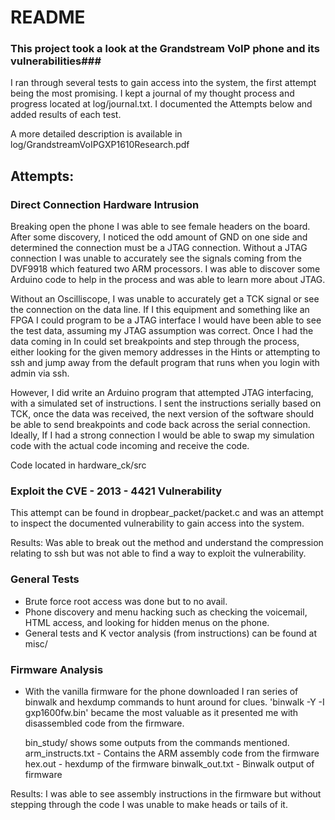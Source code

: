 # README #

### This project took a look at the Grandstream VoIP phone and its vulnerabilities###

I ran through several tests to gain access into the system, the first attempt being the most promising. I kept 
a journal of my thought process and progress located at log/journal.txt. I documented the Attempts below and
added results of each test.

A more detailed description is available in log/GrandstreamVoIPGXP1610Research.pdf

## Attempts: ##

### Direct Connection Hardware Intrusion   ###

Breaking open the phone I was able to see female headers on the board. After some discovery, I noticed the 
odd amount of GND on one side and determined the connection must be a JTAG connection. Without a JTAG connection
I was unable to accurately see the signals coming from the DVF9918 which featured two ARM processors. I was able to
discover some Arduino code to help in the process and was able to learn more about JTAG. 

Without an Oscilliscope, I was unable to accurately get a TCK signal or see the connection on the data line. If I this 
equipment and something like an FPGA I could program to be a JTAG interface I would have been able to see the test data,
assuming my JTAG assumption was correct. Once I had the data coming in In could set breakpoints and step through the process,
either looking for the given memory addresses in the Hints or attempting to ssh and jump away from the default program that
runs when you login with admin via ssh.

However, I did write an Arduino program that attempted JTAG interfacing, with a simulated set of instructions. I sent the instructions
serially based on TCK, once the data was received, the next version of the software should be able to send breakpoints and code back
across the serial connection. Ideally, If I had a strong connection I would be able to swap my simulation code with the actual code 
incoming and receive the code.

Code located in hardware_ck/src





###  Exploit the CVE - 2013 - 4421 Vulnerability ###

This attempt can be found in dropbear_packet/packet.c and was an attempt to inspect the documented
vulnerability to gain access into the system. 

Results: Was able to break out the method and understand the compression relating to ssh but was not able
	 to find a way to exploit the vulnerability.

### General Tests ###

* Brute force root access was done but to no avail. 
* Phone discovery and menu hacking such as checking the voicemail, HTML access,
	and looking for hidden menus on the phone.
* General tests and K vector analysis (from instructions)  can be found at misc/

### Firmware Analysis ###

* With the vanilla firmware for the phone downloaded I ran series of binwalk and hexdump commands 
	to hunt around for clues. 'binwalk -Y -I gxp1600fw.bin' became the most valuable as it presented me 
	with disassembled code from the firmware. 
	
	bin_study/ shows some outputs from the commands mentioned.
	arm_instructs.txt - Contains the ARM assembly code from the firmware
	hex.out           - hexdump of the firmware
	binwalk_out.txt   - Binwalk output of firmware


Results: I was able to see assembly instructions in the firmware but without stepping through the code I was unable
	 to make heads or tails of it.